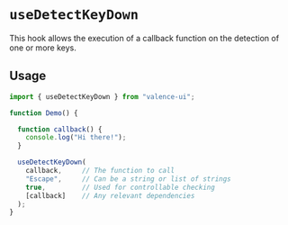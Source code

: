 # `useDetectKeyDown`
This hook allows the execution of a callback function on the detection of one or more keys.

## Usage
```ts
import { useDetectKeyDown } from "valence-ui";

function Demo() { 

  function callback() {
    console.log("Hi there!");
  }

  useDetectKeyDown(
    callback,     // The function to call
    "Escape",     // Can be a string or list of strings
    true,         // Used for controllable checking
    [callback]    // Any relevant dependencies
  );
}
```